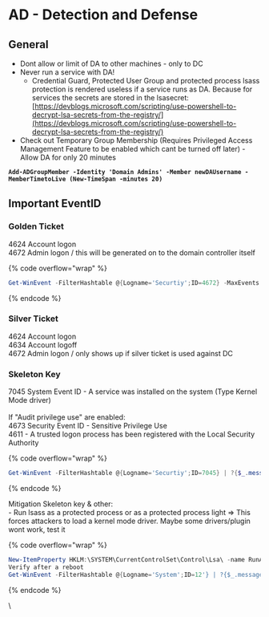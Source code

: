 # AD - Detection and Defense

## General

* Dont allow or limit of DA to other machines - only to DC
* Never run a service with DA!
  * Credential Guard, Protected User Group and protected process lsass protection is rendered useless if a service runs as DA. Because for services the secrets are stored in the lsasecret: [https://devblogs.microsoft.com/scripting/use-powershell-to-decrypt-lsa-secrets-from-the-registry/](https://devblogs.microsoft.com/scripting/use-powershell-to-decrypt-lsa-secrets-from-the-registry/)
* Check out Temporary Group Membership (Requires Privileged Access Management Feature to be enabled which cant be turned off later) - Allow DA for only 20 minutes

<pre data-overflow="wrap"><code><strong>Add-ADGroupMember -Identity 'Domain Admins' -Member newDAUsername -MemberTimetoLive (New-TimeSpan -minutes 20)
</strong></code></pre>

## Important EventID

### **Golden Ticket**

4624 Account logon\
4672 Admin logon / this will be generated on to the domain controller itself

{% code overflow="wrap" %}
```powershell
Get-WinEvent -FilterHashtable @{Logname='Securtiy';ID=4672} -MaxEvents 1 | fl -property *
```
{% endcode %}

### Silver Ticket

4624 Account logon\
4634 Account logoff\
4672 Admin logon / only shows up if silver ticket is used against DC

### Skeleton Key

7045 System Event ID - A service was installed on the system (Type Kernel Mode driver)\
\
If "Audit privilege use" are enabled:\
4673 Security Event ID - Sensitive Privilege Use\
4611 - A trusted logon process has been registered with the Local Security Authority

{% code overflow="wrap" %}
```powershell
Get-WinEvent -FilterHashtable @{Logname='Securtiy';ID=7045} | ?{$_.message -like "*Kernel Mode Driver*"}
```
{% endcode %}

Mitigation Skeleton key & other:\
\- Run lsass as a protected process or as a protected process light => This forces attackers to load a kernel mode driver. Maybe some drivers/plugin wont work, test it

{% code overflow="wrap" %}
```powershell
New-ItemProperty HKLM:\SYSTEM\CurrentControlSet\Control\Lsa\ -name RunAsPPL -Value 1 -Verbose
Verify after a reboot
Get-WinEvent -FilterHashtable @{Logname='System';ID=12'} | ?{$_.message like "*protected process*"}
```
{% endcode %}

\


